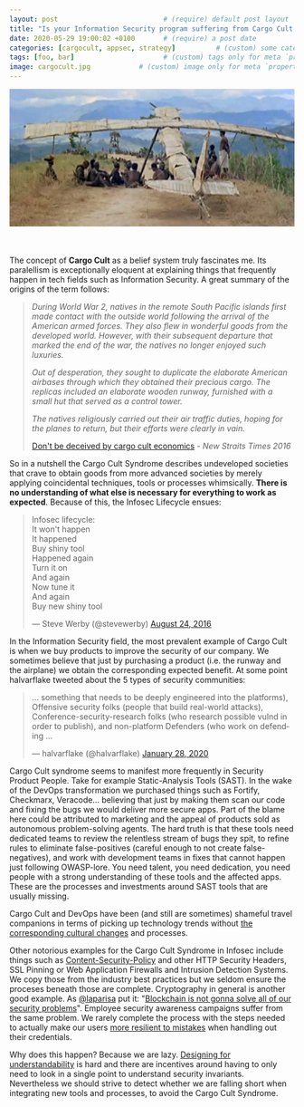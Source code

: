 ```yaml
---
layout: post                          # (require) default post layout
title: "Is your Information Security program suffering from Cargo Cult syndrome?"                   # (require) a string title
date: 2020-05-29 19:00:02 +0100       # (require) a post date
categories: [cargocult, appsec, strategy]          # (custom) some categories, but makesure these categories already exists inside path of `category/`
tags: [foo, bar]                      # (custom) tags only for meta `property="article:tag"`
image: cargocult.jpg            # (custom) image only for meta `property="og:image"`, save your image # inside path of `static/img/_posts`
---
```


<div style="text-align:center"><img src="/static/img/cargocult.jpg" /></div><br><br>


The concept of **Cargo Cult** as a belief system truly fascinates me. Its paralellism is exceptionally eloquent at explaining things that frequently happen in tech fields such as Information Security. A great summary of the origins of the term follows:

> *During World War 2, natives in the remote South Pacific islands first made contact with the outside world following the arrival of the American armed forces. They also flew in wonderful goods from the developed world. However, with their subsequent departure that marked the end of the war, the natives no longer enjoyed such luxuries.*
>
>*Out of desperation, they sought to duplicate the elaborate American airbases through which they obtained their precious cargo. The replicas included an elaborate wooden runway, furnished with a small hut that served as a control tower.*
>
>*The natives religiously carried out their air traffic duties, hoping for the planes to return, but their efforts were clearly in vain.*
>
> [Don't be deceived by cargo cult economics](https://www.nst.com.my/news/2016/07/158616/dont-be-deceived-cargo-cult-economics?d=1) - *New Straits Times 2016*

So in a nutshell the Cargo Cult Syndrome describes undeveloped societies that crave to obtain goods from more advanced societies by merely applying coincidental techniques, tools or processes whimsically. **There is no understanding of what else is necessary for everything to work as expected**. Because of this, the Infosec Lifecycle ensues:

<blockquote class="twitter-tweet"><p lang="en" dir="ltr">Infosec lifecycle:<br>It won&#39;t happen<br>It happened<br>Buy shiny tool <br>Happened again<br>Turn it on<br>And again<br>Now tune it<br>And again<br>Buy new shiny tool</p>&mdash; Steve Werby (@stevewerby) <a href="https://twitter.com/stevewerby/status/768419835655098368?ref_src=twsrc%5Etfw">August 24, 2016</a></blockquote> <script async src="https://platform.twitter.com/widgets.js" charset="utf-8"></script>

In the Information Security field, the most prevalent example of Cargo Cult is when we buy products to improve the security of our company. We sometimes believe that just by purchasing a product (i.e. the runway and the airplane) we obtain the corresponding expected benefit. At some point halvarflake tweeted about the 5 types of security communities:

<blockquote class="twitter-tweet"><p lang="en" dir="ltr">... something that needs to be deeply engineered into the platforms), Offensive security folks (people that build real-world attacks), Conference-security-research folks (who research possible vulnd in order to publish), and non-platform Defenders (who work on defending ...</p>&mdash; halvarflake (@halvarflake) <a href="https://twitter.com/halvarflake/status/1222049036733243392?ref_src=twsrc%5Etfw">January 28, 2020</a></blockquote> <script async src="https://platform.twitter.com/widgets.js" charset="utf-8"></script>

Cargo Cult syndrome seems to manifest more frequently in Security Product People. Take for example Static-Analysis Tools (SAST). In the wake of the DevOps transformation we purchased things such as Fortify, Checkmarx, Veracode...  believing that just by making them scan our code and fixing the bugs we would deliver more secure apps. Part of the blame here could be attributed to marketing and the appeal of products sold as autonomous problem-solving agents. The hard truth is that these tools need dedicated teams to review the relentless stream of bugs they spit, to refine rules to eliminate false-positives (careful enough to not create false-negatives), and work with development teams in fixes that cannot happen just following OWASP-lore. You need talent, you need dedication, you need people with a strong understanding of these tools and the affected apps. These are the processes and investments around SAST tools that are usually missing.

Cargo Cult and DevOps have been (and still are sometimes) shameful travel companions in terms of picking up technology trends without [the corresponding cultural changes](https://www.linkedin.com/pulse/devops-thoughts-senior-leadership-team-andrew-stickland/) and processes. 

Other notorious examples for the Cargo Cult Syndrome in Infosec include things such as [Content-Security-Policy](https://youtu.be/9dCvcq7KkxA?t=1279) and other HTTP Security Headers, SSL Pinning or Web Application Firewalls and Intrusion Detection Systems. We copy those from the industry best practices but we seldom ensure the proceses beneath those are complete. Cryptography in general is another good example. As [@laparisa](https://twitter.com/laparisa) put it: "[Blockchain is not gonna solve all of our security problems](https://www.youtube.com/watch?v=py2qmGbyhlw&feature=youtu.be&t=1572)". Employee security awareness campaigns suffer from the same problem. We rarely complete the process with the steps needed to actually make our users [more resilient to mistakes](https://www.seancassidy.me/phishing-simulations-considered-harmful.html) when handling out their credentials.

Why does this happen? Because we are lazy. [Designing for understandability](https://landing.google.com/sre/resources/foundationsandprinciples/srs-book/) is hard and there are incentives around having to only need to look in a single point to understand security invariants. Nevertheless we should strive to detect whether we are falling short when integrating new tools and processes, to avoid the Cargo Cult Syndrome.







